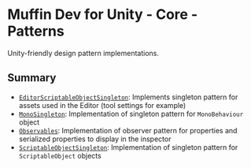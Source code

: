 # Muffin Dev for Unity - Core - Patterns

Unity-friendly design pattern implementations.

## Summary

- [`EditorScriptableObjectSingleton`](./editor-scriptable-object-singleton.md): Implements singleton pattern for assets used in the Editor (tool settings for example)
- [`MonoSingleton`](./mono-singleton.md): Implementation of singleton pattern for `MonoBehaviour` object
- [`Observables`](./Observables/README.md): Implementation of observer pattern for properties and serialized properties to display in the inspector
- [`ScriptableObjectSingleton`](./scriptable-object-singleton.md): Implementation of singleton pattern for `ScriptableObject` objects